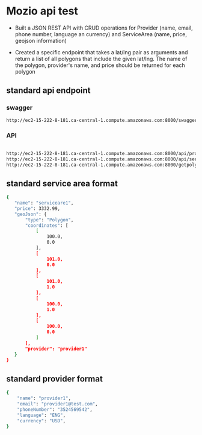 # Mozio api test
 - Built a JSON REST API with CRUD operations for Provider (name, email, phone number, language an currency) and ServiceArea (name, price, geojson information)

 - Created a specific endpoint that takes a lat/lng pair as arguments and return a list of all polygons that include the given lat/lng. The name of the polygon, provider's name, and price should be returned for each polygon

## standard api endpoint
### swagger 
```bash
http://ec2-15-222-8-181.ca-central-1.compute.amazonaws.com:8000/swagger
```

### API 

```bash

http://ec2-15-222-8-181.ca-central-1.compute.amazonaws.com:8000/api/providers
http://ec2-15-222-8-181.ca-central-1.compute.amazonaws.com:8000/api/servicearea
http://ec2-15-222-8-181.ca-central-1.compute.amazonaws.com:8000/getpolygons/?lat={lat_value}&lng={lng_value}
```
## standard service area format
```bash
{
   "name": "serviceare1",
   "price": 3332.99,
   "geoJson": {
       "type": "Polygon",
       "coordinates": [
           [
               100.0,
               0.0
           ],
           [
               101.0,
               0.0
           ],
           [
               101.0,
               1.0
           ],
           [
               100.0,
               1.0
           ],
           [
               100.0,
               0.0
           ]
       ],
       "provider": "provider1"
   }
}
```
## standard provider format
```bash
{
    "name": "provider1",
    "email": "provider1@test.com",
    "phoneNumber": "3524569542",
    "language": "ENG",
    "currency": "USD",
}
```